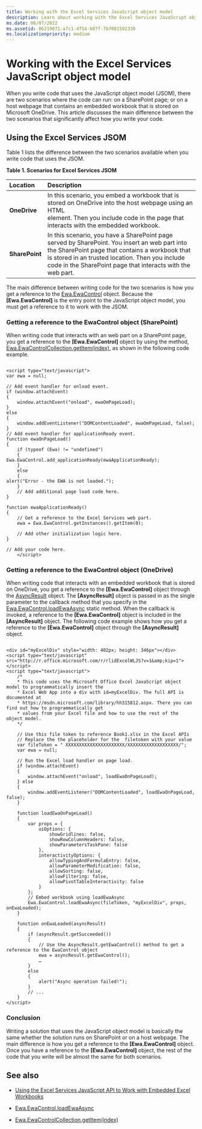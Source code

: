 ```yaml
---
title: Working with the Excel Services JavaScript object model
description: Learn about working with the Excel Services JavaScript object model and how two scenarios can affect how you write your code.
ms.date: 06/07/2022
ms.assetid: 06219071-a7c1-4f54-b07f-7b7001592330
ms.localizationpriority: medium
---
```



# Working with the Excel Services JavaScript object model

When you write code that uses the JavaScript object model (JSOM), there are two scenarios where the code can run: on a SharePoint page; or on a host webpage that contains an embedded workbook that is stored on Microsoft OneDrive. This article discusses the main difference between the two scenarios that significantly affect how you write your code.
  
    
    


## Using the Excel Services JSOM

Table 1 lists the difference between the two scenarios available when you write code that uses the JSOM.
  
    
    

**Table 1. Scenarios for Excel Services JSOM**


|**Location**|**Description**|
|:-----|:-----|
|**OneDrive** <br/> |In this scenario, you embed a workbook that is stored on OneDrive into the host webpage using an HTML <div> element. Then you include code in the page that interacts with the embedded workbook.  <br/> |
|**SharePoint** <br/> |In this scenario, you have a SharePoint page served by SharePoint. You insert an web part into the SharePoint page that contains a workbook that is stored in an trusted location. Then you include code in the SharePoint page that interacts with the web part.  <br/> |
   
The main difference between writing code for the two scenarios is how you get a reference to the  [Ewa.EwaControl](https://msdn.microsoft.com/library/6e441406-d67a-0da9-f996-71f4e4b4c144%28Office.15%29.aspx) object. Because the **[Ewa.EwaControl]** is the entry point to the JavaScript object model, you must get a reference to it to work with the JSOM.
  
    
    

### Getting a reference to the EwaControl object (SharePoint)

When writing code that interacts with an web part on a SharePoint page, you get a reference to the **[Ewa.EwaControl]** object by using the method, [Ewa.EwaControlCollection.getItem(index)](https://msdn.microsoft.com/library/11dd3a65-f914-4b34-bbaf-0206c8153d2b%28Office.15%29.aspx), as shown in the following code example.
  
    
    

```

<script type="text/javascript">
var ewa = null;

// Add event handler for onload event.
if (window.attachEvent) 
{ 
    window.attachEvent("onload", ewaOmPageLoad);    
} 
else 
{ 
    window.addEventListener("DOMContentLoaded", ewaOmPageLoad, false); 
}
// Add event handler for applicationReady event.
function ewaOnPageLoad()
{
    if (typeof (Ewa) != "undefined")
    {
Ewa.EwaControl.add_applicationReady(ewaApplicationReady);
    }
    else
    {
alert("Error - the EWA is not loaded.");
    }
    // Add additional page load code here.
}

function ewaApplicationReady()
{
    // Get a reference to the Excel Services web part.
    ewa = Ewa.EwaControl.getInstances().getItem(0);

    // Add other initialization logic here.
}

// Add your code here.
    </script>
```


### Getting a reference to the EwaControl object (OneDrive)

When writing code that interacts with an embedded workbook that is stored on OneDrive, you get a reference to the **[Ewa.EwaControl]** object through the [AsyncResult](https://msdn.microsoft.com/library/1da51396-834c-d85b-a9b0-ce21e4329946%28Office.15%29.aspx) object. The **[AsyncResult]** object is passed in as the single parameter to the callback method that you specify in the [Ewa.EwaControl.loadEwaAsync](https://msdn.microsoft.com/library/a7ee4d6d-5472-b942-c78e-b368d30bcb0e%28Office.15%29.aspx) static method. When the callback is invoked, a reference to the **[Ewa.EwaControl]** object is included in the **[AsyncResult]** object. The following code example shows how you get a reference to the **[Ewa.EwaControl]** object through the **[AsyncResult]** object.
  
    
    

```

<div id="myExcelDiv" style="width: 402px; height: 346px"></div>
<script type="text/javascript" src="http://r.office.microsoft.com/r/rlidExcelWLJS?v=1&amp;kip=1"></script>
<script type="text/javascript">
    /*
    * This code uses the Microsoft Office Excel JavaScript object model to programmatically insert the
    * Excel Web App into a div with id=myExcelDiv. The full API is documented at
    * https://msdn.microsoft.com/library/hh315812.aspx. There you can find out how to programmatically get
    * values from your Excel file and how to use the rest of the object model. 
    */

    // Use this file token to reference Book1.xlsx in the Excel APIs
    // Replace the the placeholder for the  filetoken with your value
    var fileToken = " XXXXXXXXXXXXXXXXXXXXXX/XXXXXXXXXXXXXXXXXXX/";
    var ewa = null;

    // Run the Excel load handler on page load.
    if (window.attachEvent)
    {
        window.attachEvent("onload", loadEwaOnPageLoad);
    } else
    {
        window.addEventListener("DOMContentLoaded", loadEwaOnPageLoad, false);
    }

    function loadEwaOnPageLoad()
    {
        var props = {
            uiOptions: {
                showGridlines: false,
                showRowColumnHeaders: false,
                showParametersTaskPane: false
            },
            interactivityOptions: {
                allowTypingAndFormulaEntry: false,
                allowParameterModification: false,
                allowSorting: false,
                allowFiltering: false,
                allowPivotTableInteractivity: false
            }
        };
        // Embed workbook using loadEwaAsync
        Ewa.EwaControl.loadEwaAsync(fileToken, "myExcelDiv", props, onEwaLoaded);
    }

    function onEwaLoaded(asyncResult)
    { 
        if (asyncResult.getSucceeded())
        {
            // Use the AsyncResult.getEwaControl() method to get a reference to the EwaControl object
            ewa = asyncResult.getEwaControl();
            …
        }
        else
        {
            alert("Async operation failed!");
        }
        // ...
    }    
</script>
```


### Conclusion

Writing a solution that uses the JavaScript object model is basically the same whether the solution runs on SharePoint or on a host webpage. The main difference is how you get a reference to the **[Ewa.EwaControl]** object. Once you have a reference to the **[Ewa.EwaControl]** object, the rest of the code that you write will be almost the same for both scenarios.
  
    
    

## See also
<a name="SP15DevKitchenCon_AnatomyofanappSignupsheets_Additionalresources"> </a>


-  [Using the Excel Services JavaScript API to Work with Embedded Excel Workbooks](https://msdn.microsoft.com/library/hh315812.aspx)
    
  
-  [Ewa.EwaControl.loadEwaAsync](https://msdn.microsoft.com/library/a7ee4d6d-5472-b942-c78e-b368d30bcb0e%28Office.15%29.aspx)
    
  
-  [Ewa.EwaControlCollection.getItem(index)](https://msdn.microsoft.com/library/11dd3a65-f914-4b34-bbaf-0206c8153d2b%28Office.15%29.aspx)
    
  


